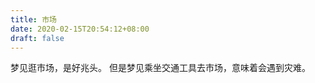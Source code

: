 ```yaml
---
title: 市场
date: 2020-02-15T20:54:12+08:00
draft: false
---
```


梦见逛市场，是好兆头。
但是梦见乘坐交通工具去市场，意味着会遇到灾难。
